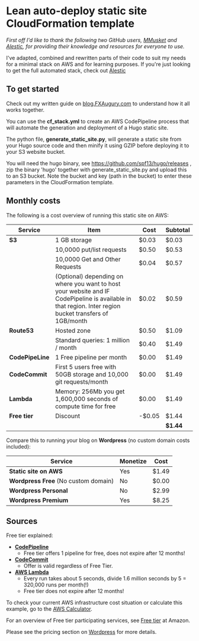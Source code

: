 # Lean auto-deploy static site CloudFormation template

_First off I'd like to thank the following two GitHub users, [MMusket](https://github.com/mmusket/) and [Alestic](https://github.com/alestic/), for providing their knowledge and resources for everyone to use._

I've adapted, combined and rewritten parts of their code to suit my needs for a minimal stack on AWS and for learning purposes. If you're just looking to get the full automated stack, check out [Alestic](https://github.com/alestic/)

## To get started

Check out my written guide on [blog.FXAugury.com](http://blog.fxaugury.com/post/automated-static-site-with-codepipeline-using-cloudformation-on-aws/) to understand how it all works together.

You can use the **cf_stack.yml** to create an AWS CodePipeline process that will automate the generation and deployment of a Hugo static site.

The python file, **generate_static_site.py**, will generate a static site from your Hugo source code and then minify it using GZIP before deploying it to your S3 website bucket.

You will need the hugo binary, see <https://github.com/spf13/hugo/releases> , zip the binary 'hugo' together with generate_static_site.py and upload this to an S3 bucket. Note the bucket and key (path in the bucket) to enter these parameters in the CloudFormation template.

## Monthly costs

The following is a cost overview of running this static site on AWS:

|   Service|  Item|   Cost|   Subtotal|
|---|---|---|---|
|   **S3**|   1 GB storage|    $0.03|   $0.03|
|   |   10,0000 put/list requests|    $0.50|   $0.53|
|   |   10,0000 Get and Other Requests |    $0.04|   $0.57|
|   |   (Optional) depending on where you want to host your website and IF CodePipeline is available in that region. Inter region bucket transfers of 1GB/month|    $0.02|   $0.59|
|   **Route53**|  Hosted zone |   $0.50|   $1.09|
|   |  Standard queries: 1 million / month |   $0.40|   $1.49|
|   **CodePipeLine**|  1 Free pipeline per month |   $0.00|   $1.49|
|   **CodeCommit**|   First 5 users free with 50GB storage and 10,000 git requests/month|   $0.00|   $1.49|
|   **Lambda**|   Memory: 256Mb you get 1,600,000 seconds of compute time for free|  $0.00|    $1.49|
|   **Free tier**|  Discount|   -$0.05|   $1.44|
|   |   |   |   **$1.44**|

Compare this to running your blog on **Wordpress** (no custom domain costs included):

|   Service|  Monetize|   Cost|
|---|---|---|
| **Static site on AWS**| Yes| $1.49|
| **Wordpress Free** (No custom domain)| No| $0.00|
| **Wordpress Personal**| No| $2.99|
| **Wordpress Premium**| Yes| $8.25|

## Sources

Free tier explained:
- **[CodePipeline](https://aws.amazon.com/codepipeline/pricing/)**
    - Free tier offers 1 pipeline for free, does not expire after 12 months!
- **[CodeCommit](https://aws.amazon.com/codecommit/pricing/)**
    - Offer is valid regardless of Free Tier.
- **[AWS Lambda](https://aws.amazon.com/lambda/pricing/)**
    - Every run takes about 5 seconds, divide 1.6 million seconds by 5 = 320,000 runs per month(!)
    - Free tier does not expire after 12 months!

To check your current AWS infrastructure cost situation or calculate this example, go to the [AWS Calculator](https://calculator.s3.amazonaws.com/).

For an overview of Free tier participating services, see [Free tier](https://aws.amazon.com/free/) at Amazon.

Please see the pricing section on [Wordpress](https://wordpress.com/pricing/) for more details.